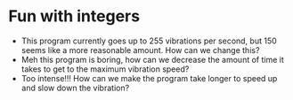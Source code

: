 # Fun with integers

* This program currently goes up to 255 vibrations per second, but 150 seems like a more reasonable amount. How can we change this?
* Meh this program is boring, how can we decrease the amount of time it takes to get to the maximum vibration speed?
* Too intense!!! How can we make the program take longer to speed up and slow down the vibration?